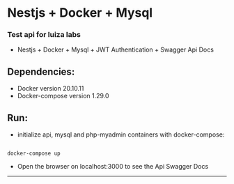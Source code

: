 # Nestjs + Docker + Mysql

### Test api for luiza labs

-   Nestjs + Docker + Mysql + JWT Authentication + Swagger Api Docs

## Dependencies:

-   Docker version 20.10.11
-   Docker-compose version 1.29.0

## Run:

-   initialize api, mysql and php-myadmin containers with docker-compose:

```

docker-compose up

```

-   Open the browser on localhost:3000 to see the Api Swagger Docs

---

